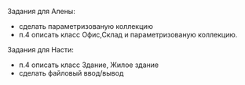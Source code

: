 Задания для Алены:
- сделать параметризованую коллекцию
- п.4 описать класс Офис,Склад и параметризованую коллекцию.

Задания для Насти:
- п.4 описать класс Здание, Жилое здание
- сделать файловый ввод/вывод
